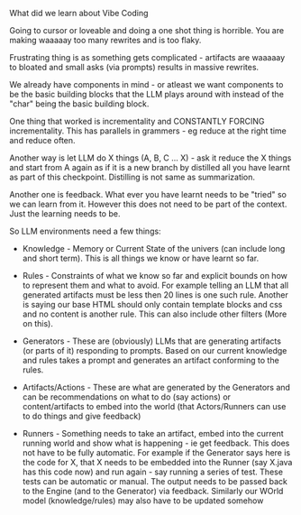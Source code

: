 What did we learn about Vibe Coding

Going to cursor or loveable and doing a one shot thing is horrible.   You are making waaaaay too many rewrites and is too flaky.

Frustrating thing is as something gets complicated - artifacts are waaaaay to bloated and small asks (via prompts)
results in massive rewrites.

We already have components in mind - or atleast we want components to be the basic building blocks that the LLM plays
around with instead of the "char" being the basic building block.

One thing that worked is incrementality and CONSTANTLY FORCING incrementality.   This has parallels in grammers - eg
reduce at the right time and reduce often.

Another way is let LLM do X things (A, B, C ... X) - ask it reduce the X things and start from A again as if it is a new
branch by distilled all you have learnt as part of this checkpoint.  Distilling is not same as summarization.

Another one is feedback.  What ever you have learnt needs to be "tried" so we can learn from it.  However this does not
need to be part of the context.  Just the learning needs to be.

So LLM environments need a few things:

* Knowledge - Memory or Current State of the univers (can include long and short term).   This is all things we know or
  have learnt so far.

* Rules - Constraints of what we know so far and explicit bounds on how to represent them and what to avoid.   For
  example telling an LLM that all generated artifacts must be less then 20 lines is one such rule.  Another is saying
  our base HTML should only contain template blocks and css and no content is another rule.  This can also include other
  filters (More on this).

* Generators - These are (obviously) LLMs that are generating artifacts (or parts of it) responding to prompts.  Based
  on our current knowledge and rules takes a prompt and generates an artifact conforming to the rules.

* Artifacts/Actions - These are what are generated by the Generators and can be recommendations on what to do (say
  actions) or content/artifacts to embed into the world (that Actors/Runners can use to do things and give feedback)

* Runners - Something needs to take an artifact, embed into the current running world and show what is happening - ie
  get feedback.   This does not have to be fully automatic.  For example if the Generator says here is the code for X,
  that X needs to be embedded into the Runner (say X.java has this code now) and run again - say running a series of
  test.   These tests can be automatic or manual.  The output needs to be passed back to the Engine (and to the
  Generator) via feedback.   Similarly our WOrld model (knowledge/rules) may also have to be updated somehow
